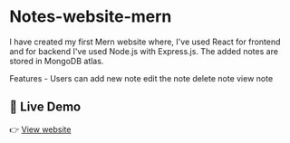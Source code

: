 # Notes-website-mern

I have created my first Mern website where, I've used React for frontend and for backend I've used Node.js with Express.js. The added notes are stored in MongoDB atlas.

Features - 
Users can add new note
edit the note
delete note
view note

## 🔗 Live Demo

👉 [View website ](https://notes-website-mern-git-main-abhisheks-projects-2307762b.vercel.app)

